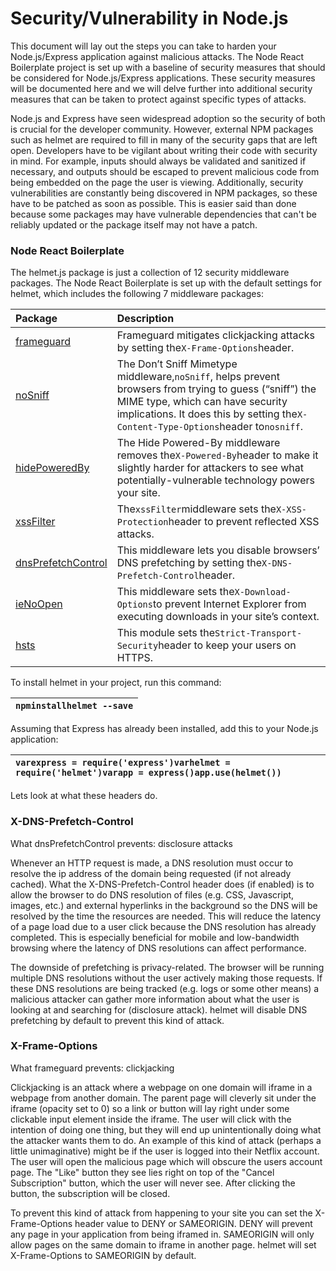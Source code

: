 # Security/Vulnerability in Node.js

This document will lay out the steps you can take to harden your Node.js/Express application against malicious attacks. The Node React Boilerplate project is set up with a baseline of security measures that should be considered for Node.js/Express applications. These security measures will be documented here and we will delve further into additional security measures that can be taken to protect against specific types of attacks.

Node.js and Express have seen widespread adoption so the security of both is crucial for the developer community. However, external NPM packages such as helmet are required to fill in many of the security gaps that are left open. Developers have to be vigilant about writing their code with security in mind. For example, inputs should always be validated and sanitized if necessary, and outputs should be escaped to prevent malicious code from being embedded on the page the user is viewing. Additionally, security vulnerabilities are constantly being discovered in NPM packages, so these have to be patched as soon as possible. This is easier said than done because some packages may have vulnerable dependencies that can't be reliably updated or the package itself may not have a patch.

### Node React Boilerplate

The helmet.js package is just a collection of 12 security middleware packages. The Node React Boilerplate is set up with the default settings for helmet, which includes the following 7 middleware packages:

| Package | Description |
| :--- | :--- |
| [frameguard](https://helmetjs.github.io/docs/frameguard/) | Frameguard mitigates clickjacking attacks by setting the`X-Frame-Options`header. |
| [noSniff](https://helmetjs.github.io/docs/dont-sniff-mimetype) | The Don’t Sniff Mimetype middleware,`noSniff`, helps prevent browsers from trying to guess \(“sniff”\) the MIME type, which can have security implications. It does this by setting the`X-Content-Type-Options`header to`nosniff`. |
| [hidePoweredBy](https://helmetjs.github.io/docs/hide-powered-by) | The Hide Powered-By middleware removes the`X-Powered-By`header to make it slightly harder for attackers to see what potentially-vulnerable technology powers your site. |
| [xssFilter](https://helmetjs.github.io/docs/xss-filter) | The`xssFilter`middleware sets the`X-XSS-Protection`header to prevent reflected XSS attacks. |
| [dnsPrefetchControl](https://helmetjs.github.io/docs/dns-prefetch-control) | This middleware lets you disable browsers’ DNS prefetching by setting the`X-DNS-Prefetch-Control`header. |
| [ieNoOpen](https://helmetjs.github.io/docs/ienoopen) | This middleware sets the`X-Download-Options`to prevent Internet Explorer from executing downloads in your site’s context. |
| [hsts](https://helmetjs.github.io/docs/hsts/) | This module sets the`Strict-Transport-Security`header to keep your users on HTTPS. |

To install helmet in your project, run this command:

| `npminstallhelmet --save` |
| :--- |


Assuming that Express has already been installed, add this to your Node.js application:

| `varexpress = require('express')varhelmet = require('helmet')varapp = express()app.use(helmet())` |
| :--- |


Lets look at what these headers do.

### X-DNS-Prefetch-Control

What dnsPrefetchControl prevents: disclosure attacks

Whenever an HTTP request is made, a DNS resolution must occur to resolve the ip address of the domain being requested \(if not already cached\). What the X-DNS-Prefetch-Control header does \(if enabled\) is to allow the browser to do DNS resolution of files \(e.g. CSS, Javascript, images, etc.\) and external hyperlinks in the background so the DNS will be resolved by the time the resources are needed. This will reduce the latency of a page load due to a user click because the DNS resolution has already completed. This is especially beneficial for mobile and low-bandwidth browsing where the latency of DNS resolutions can affect performance.

The downside of prefetching is privacy-related. The browser will be running multiple DNS resolutions without the user actively making those requests. If these DNS resolutions are being tracked \(e.g. logs or some other means\) a malicious attacker can gather more information about what the user is looking at and searching for \(disclosure attack\). helmet will disable DNS prefetching by default to prevent this kind of attack.

### X-Frame-Options

What frameguard prevents: clickjacking

Clickjacking is an attack where a webpage on one domain will iframe in a webpage from another domain. The parent page will cleverly sit under the iframe \(opacity set to 0\) so a link or button will lay right under some clickable input element inside the iframe. The user will click with the intention of doing one thing, but they will end up unintentionally doing what the attacker wants them to do. An example of this kind of attack \(perhaps a little unimaginative\) might be if the user is logged into their Netflix account. The user will open the malicious page which will obscure the users account page. The "Like" button they see lies right on top of the "Cancel Subscription" button, which the user will never see. After clicking the button, the subscription will be closed.

To prevent this kind of attack from happening to your site you can set the X-Frame-Options header value to DENY or SAMEORIGIN. DENY will prevent any page in your application from being iframed in. SAMEORIGIN will only allow pages on the same domain to iframe in another page. helmet will set X-Frame-Options to SAMEORIGIN by default.

### 



